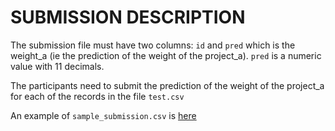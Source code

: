 # SUBMISSION DESCRIPTION

The submission file must have two columns: `id` and `pred` which is the weight_a (ie the prediction of the weight of the project_a).
`pred` is a numeric value with 11 decimals.

The participants need to submit the prediction of the weight of the project_a for each of the records in the file `test.csv`

An example of `sample_submission.csv` is [here]()
